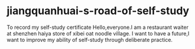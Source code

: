 # jiangquanhuai-s-road-of-self-study
To record my self-study certificate
Hello,everyone.I am a restaurant waiter at shenzhen haiya store of xibei oat noodle village.
I want to have a future,I want to improve my ability of self-study through deliberate practice.
